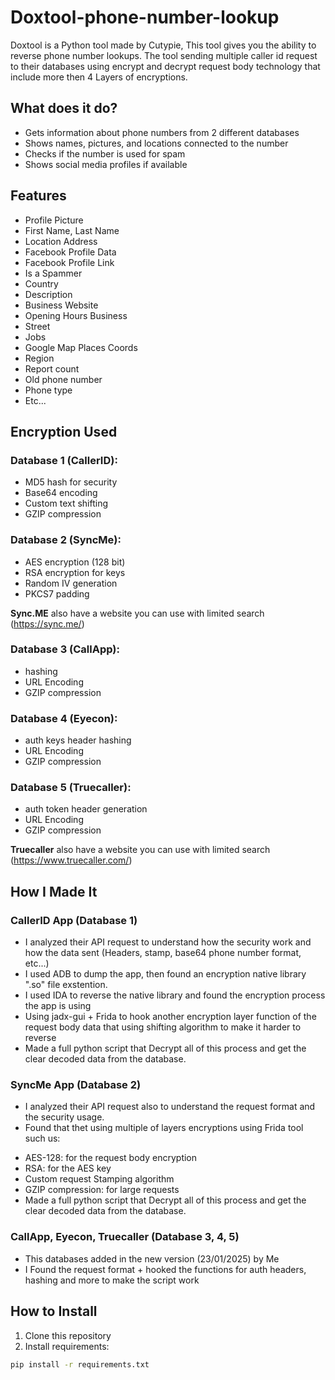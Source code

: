 # Doxtool-phone-number-lookup
Doxtool is a Python tool made by Cutypie, This tool gives you the ability to reverse phone number lookups.
The tool sending multiple caller id request to their databases using encrypt and decrypt request body technology that include more then 4 Layers of encryptions.

## What does it do?
- Gets information about phone numbers from 2 different databases
- Shows names, pictures, and locations connected to the number
- Checks if the number is used for spam
- Shows social media profiles if available

## Features
- Profile Picture
- First Name, Last Name
- Location Address
- Facebook Profile Data
- Facebook Profile Link
- Is a Spammer
- Country
- Description
- Business Website
- Opening Hours Business
- Street
- Jobs
- Google Map Places Coords
- Region
- Report count
- Old phone number
- Phone type
- Etc...


## Encryption Used
### Database 1 (CallerID):
- MD5 hash for security
- Base64 encoding
- Custom text shifting
- GZIP compression

### Database 2 (SyncMe):
- AES encryption (128 bit)
- RSA encryption for keys
- Random IV generation
- PKCS7 padding

**Sync.ME** also have a website you can use with limited search (https://sync.me/)

### Database 3 (CallApp):
- hashing
- URL Encoding
- GZIP compression

### Database 4 (Eyecon):
- auth keys header hashing
- URL Encoding
- GZIP compression

### Database 5 (Truecaller):
- auth token header generation
- URL Encoding
- GZIP compression

**Truecaller** also have a website you can use with limited search (https://www.truecaller.com/)

## How I Made It
### CallerID App (Database 1)
- I analyzed their API request to understand how the security work and how the data sent (Headers, stamp, base64 phone number format, etc...)
- I used ADB to dump the app, then found an encryption native library ".so" file exstention.
- I used IDA to reverse the native library and found the encryption process the app is using
- Using jadx-gui + Frida to hook another encryption layer function of the request body data that using shifting algorithm to make it harder to reverse
- Made a full python script that Decrypt all of this process and get the clear decoded data from the database.

### SyncMe App (Database 2)
-  I analyzed their API request also to understand the request format and the security usage.
-  Found that thet using multiple of layers encryptions using Frida tool such us:
  * AES-128: for the request body encryption
  * RSA: for the AES key
  * Custom request Stamping algorithm
  * GZIP compression: for large requests
  * Made a full python script that Decrypt all of this process and get the clear decoded data from the database.

### CallApp, Eyecon, Truecaller (Database 3, 4, 5)
- This databases added in the new version (23/01/2025) by Me
- I Found the request format + hooked the functions for auth headers, hashing and more to make the script work

## How to Install
1. Clone this repository
2. Install requirements:
```bash
pip install -r requirements.txt
